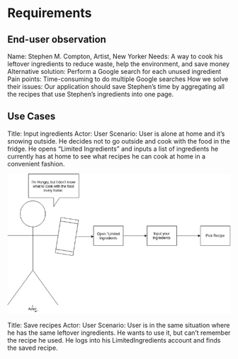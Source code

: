 # Requirements

## End-user observation

Name: Stephen M. Compton, Artist, New Yorker
Needs: A way to cook his leftover ingredients to reduce waste, help the environment, and save money
Alternative solution: Perform a Google search for each unused ingredient
Pain points: Time-consuming to do multiple Google searches
How we solve their issues: Our application should save Stephen’s time by aggregating all the recipes that use Stephen’s ingredients into one page. 

## Use Cases

Title: Input ingredients
Actor: User
Scenario: User is alone at home and it’s snowing outside. He decides not to go outside and cook with the food in the fridge. He opens “Limited Ingredients” and inputs a list of ingredients he currently has at home to see what recipes he can cook at home in a convenient fashion.
 
![Image of Input Ingredients use case](https://github.com/nyu-software-engineering/limited-ingredients/blob/master/use-case.png)

Title: Save recipes
Actor: User
Scenario: User is in the same situation where he has the same leftover ingredients. He wants to use it, but can’t remember the recipe he used. He logs into his LimitedIngredients account and finds the saved recipe.



